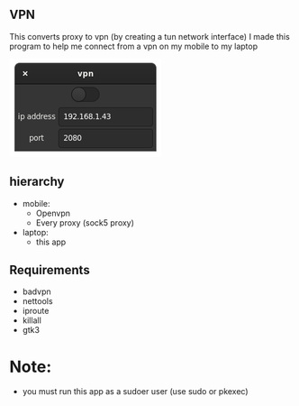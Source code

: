 ## VPN
This converts proxy to vpn (by creating a tun network interface)
I made this program to help me connect from a vpn on my mobile to my laptop

![app screenshot](img/screenshoot.png)

## hierarchy
- mobile:
    - Openvpn
    - Every proxy (sock5 proxy)
- laptop:
    - this app

## Requirements
- badvpn
- nettools
- iproute
- killall
- gtk3

# Note:
- you must run this app as a sudoer user (use sudo or pkexec)
